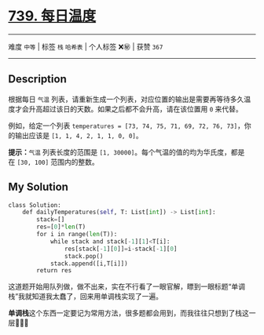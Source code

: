 # [739. 每日温度](https://leetcode-cn.com/problems/daily-temperatures/)

---

难度 `中等` | 标签 `栈` `哈希表`  | 个人标签 ❌㊙️ | 获赞 `367`

---

## Description

<style>
section pre{
    background-color: #eee;
    border: 1px solid #ddd;
    padding:10px;
    border-radius: 5px;
}
</style>
<section>
<p>根据每日 <code>气温</code> 列表，请重新生成一个列表，对应位置的输出是需要再等待多久温度才会升高超过该日的天数。如果之后都不会升高，请在该位置用&nbsp;<code>0</code> 来代替。</p>
<p>例如，给定一个列表&nbsp;<code>temperatures = [73, 74, 75, 71, 69, 72, 76, 73]</code>，你的输出应该是&nbsp;<code>[1, 1, 4, 2, 1, 1, 0, 0]</code>。</p>
<p><strong>提示：</strong><code>气温</code> 列表长度的范围是&nbsp;<code>[1, 30000]</code>。每个气温的值的均为华氏度，都是在&nbsp;<code>[30, 100]</code>&nbsp;范围内的整数。</p>
</section>

## My Solution

```python
class Solution:
    def dailyTemperatures(self, T: List[int]) -> List[int]:
        stack=[]
        res=[0]*len(T)
        for i in range(len(T)):
            while stack and stack[-1][1]<T[i]:
                res[stack[-1][0]]=i-stack[-1][0]
                stack.pop()
            stack.append([i,T[i]])
        return res
```

这道题开始用队列做，做不出来，实在不行看了一眼官解，瞟到一眼标题“单调栈”我就知道我太蠢了，回来用单调栈实现了一遍。

**单调栈**这个东西一定要记为常用方法，很多题都会用到，而我往往只想到了栈这一层🤦🏻‍♂️